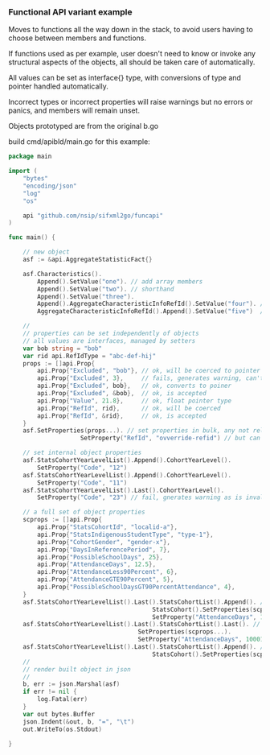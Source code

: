### Functional API variant example

Moves to functions all the way down in the stack, to avoid 
users having to choose between members and functions.

If functions used as per example, user doesn't need to 
know or invoke any structural aspects of the objects, all should be
taken care of automatically.

All values can be set as interface{} type, with conversions of type and
pointer handled automatically.

Incorrect types or incorrect properties will raise warnings but no
errors or panics, and members will remain unset.

Objects prototyped are from the original b.go 

build cmd/apibld/main.go for this example:

```go
package main

import (
    "bytes"
    "encoding/json"
    "log"
    "os"

    api "github.com/nsip/sifxml2go/funcapi"
)

func main() {

    // new object
    asf := &api.AggregateStatisticFact{}

    asf.Characteristics().
        Append().SetValue("one"). // add array members
        Append().SetValue("two"). // shorthand
        Append().SetValue("three").
        Append().AggregateCharacteristicInfoRefId().SetValue("four"). // fully qualified
        AggregateCharacteristicInfoRefId().Append().SetValue("five")  // alternative ordering, same output

    //
    // properties can be set independently of objects
    // all values are interfaces, managed by setters
    var bob string = "bob"
    var rid api.RefIdType = "abc-def-hij"
    props := []api.Prop{
        api.Prop{"Excluded", "bob"}, // ok, will be coerced to pointer
        api.Prop{"Excluded", 3},     // fails, generates warning, can't coerce
        api.Prop{"Excluded", bob},   // ok, converts to poiner
        api.Prop{"Excluded", &bob},  // ok, is accepted
        api.Prop{"Value", 21.8},     // ok, float pointer type
        api.Prop{"RefId", rid},      // ok, will be coerced
        api.Prop{"RefId", &rid},     // ok, is accepted
    }
    asf.SetProperties(props...). // set properties in bulk, any not relevant will be discarded with warnings
                    SetProperty("RefId", "ovverride-refid") // but can override specific

    // set internal object properties
    asf.StatsCohortYearLevelList().Append().CohortYearLevel().
        SetProperty("Code", "12")
    asf.StatsCohortYearLevelList().Append().CohortYearLevel().
        SetProperty("Code", "11")
    asf.StatsCohortYearLevelList().Last().CohortYearLevel().
        SetProperty("Code", "23") // fail, gnerates warning as is invalid codeset value

    // a full set of object properties
    scprops := []api.Prop{
        api.Prop{"StatsCohortId", "localid-a"},
        api.Prop{"StatsIndigenousStudentType", "type-1"},
        api.Prop{"CohortGender", "gender-x"},
        api.Prop{"DaysInReferencePeriod", 7},
        api.Prop{"PossibleSchoolDays", 25},
        api.Prop{"AttendanceDays", 12.5},
        api.Prop{"AttendanceLess90Percent", 6},
        api.Prop{"AttendanceGTE90Percent", 5},
        api.Prop{"PossibleSchoolDaysGT90PercentAttendance", 4},
    }
    asf.StatsCohortYearLevelList().Last().StatsCohortList().Append(). // add a new member
                                        StatsCohort().SetProperties(scprops...). // set in bulk
                                        SetProperty("AttendanceDays", 100.2)     // then override
    asf.StatsCohortYearLevelList().Last().StatsCohortList().Last(). // refer to same object
                                    SetProperties(scprops...).             // set in bulk..
                                    SetProperty("AttendanceDays", 10001.1) // then override
    asf.StatsCohortYearLevelList().Last().StatsCohortList().Append(). // add a new member
                                        StatsCohort().SetProperties(scprops...) // set in bulk
    //
    // render built object in json
    //
    b, err := json.Marshal(asf)
    if err != nil {
        log.Fatal(err)
    }
    var out bytes.Buffer
    json.Indent(&out, b, "=", "\t")
    out.WriteTo(os.Stdout)

}

```